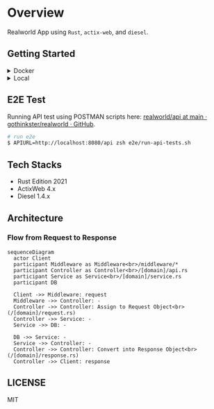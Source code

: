 # Overview

Realworld App using `Rust`, `actix-web`, and `diesel`.

## Getting Started

<details>
  <summary>Docker</summary>
  
```zsh
# ready
$ sh ./scripts/copy-env.sh
```

```zsh
$ docker compose up -d
```

```zsh
$ curl http://localhost:8080/api/healthcheck
# => OK
```

</details>

<details>
  <summary>Local</summary>
  
```zsh
# ready
$ sh ./scripts/copy-env.sh
```

```zsh
# start postgres
$ brew services start postgres

# start app
$ diesel setup
$ cargo run
```

```zsh
$ curl http://localhost:8080/api/healthcheck
# => OK
```

  </details>

## E2E Test

Running API test using POSTMAN scripts here: [realworld/api at main · gothinkster/realworld · GitHub](https://github.com/gothinkster/realworld/tree/main/api).

```zsh
# run e2e
$ APIURL=http://localhost:8080/api zsh e2e/run-api-tests.sh
```

## Tech Stacks

- Rust Edition 2021
- ActixWeb 4.x
- Diesel 1.4.x

## Architecture

### Flow from Request to Response

```mermaid
sequenceDiagram
  actor Client
  participant Middleware as Middleware<br>/middleware/*
  participant Controller as Controller<br>/[domain]/api.rs
  participant Service as Service<br>/[domain]/service.rs
  participant DB

  Client ->> Middleware: request
  Middleware ->> Controller: -
  Controller ->> Controller: Assign to Request Object<br>(/[domain]/request.rs)
  Controller ->> Service: -
  Service ->> DB: -

  DB ->> Service: -
  Service ->> Controller: -
  Controller ->> Controller: Convert into Response Object<br>(/[domain]/response.rs)
  Controller ->> Client: response
```

## LICENSE

MIT
